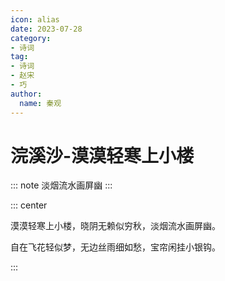 ```yaml
---
icon: alias
date: 2023-07-28
category:
- 诗词
tag:
- 诗词
- 赵宋
- 巧
author:
  name: 秦观 
---
```


# 浣溪沙-漠漠轻寒上小楼

::: note
淡烟流水画屏幽
:::

<!-- more -->


::: center

漠漠轻寒上小楼，晓阴无赖似穷秋，淡烟流水画屏幽。

自在飞花轻似梦，无边丝雨细如愁，宝帘闲挂小银钩。

:::